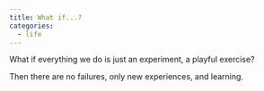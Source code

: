 ```yaml
---
title: What if...?
categories:
  - life
---
```


What if everything we do
is just an experiment,
a playful exercise?

Then there are no failures,
only new experiences,
and learning.
